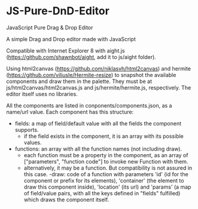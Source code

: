 # JS-Pure-DnD-Editor
JavaScript Pure Drag &amp; Drop Editor

A simple Drag and Drop editor made with JavaScript

Compatible with Internet Explorer 8 with aight.js (https://github.com/shawnbot/aight, add it to js/aight folder).

Using html2canvas (https://github.com/niklasvh/html2canvas) and hermite (https://github.com/viliusle/Hermite-resize) to snapshot the available components and draw them in the palette. They must be at js/html2canvas/html2canvas.js and js/hermite/hermite.js, respectively.
The editor itself uses no libraries.

All the components are listed in conponents/components.json, as a name/url value.
Each component has this structure:
  - fields: a map of field/default value with all the fields the component supports.
    + if the field exists in the component, it is an array with its possible values.
  - functions: an array with all the function names (not including draw).
    + each function must be a property in the component, as an array of ["parameters", "function code"] to invoke new Function with them.
    + alternatively, it may be a function. But compatibility is not assured in this case.
  -draw: code of a function with parameters 'id' (id for the component or prefix for its elements), 'container' (the element to draw this component inside), 'location' (its url) and 'params' (a map of field/value pairs, with all the keys defined in "fields" fulfilled) which draws the component itself.
